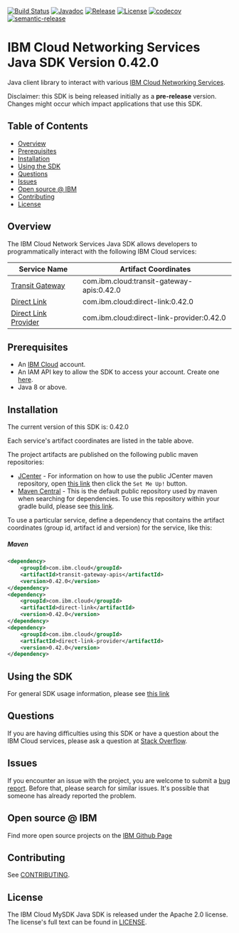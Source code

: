 [![Build Status](https://travis-ci.com/IBM/networking-java-sdk.svg?branch=master)](https://travis-ci.com/IBM/networking-java-sdk)
[![Javadoc](https://img.shields.io/static/v1?label=javadoc&message=latest&color=blue)](https://ibm.github.io/networking-java-sdk/docs/latest)
[![Release](https://img.shields.io/github/v/release/IBM/networking-java-sdk)](https://github.com/IBM/networking-java-sdk/releases/latest)
[![License](https://img.shields.io/badge/License-Apache%202.0-blue.svg)](https://opensource.org/licenses/Apache-2.0)
[![codecov](https://codecov.io/gh/IBM/networking-java-sdk/branch/master/graph/badge.svg)](https://codecov.io/gh/IBM/networking-java-sdk)
[![semantic-release](https://img.shields.io/badge/%20%20%F0%9F%93%A6%F0%9F%9A%80-semantic--release-e10079.svg)](https://github.com/semantic-release/semantic-release)

# IBM Cloud Networking Services Java SDK Version 0.42.0
Java client library to interact with various [IBM Cloud Networking Services](https://cloud.ibm.com/apidocs?category=networking).

Disclaimer: this SDK is being released initially as a **pre-release** version.
Changes might occur which impact applications that use this SDK.

## Table of Contents

<!--
  The TOC below is generated using the `markdown-toc` node package.

      https://github.com/jonschlinkert/markdown-toc

  You should regenerate the TOC after making changes to this file.

      npx markdown-toc --maxdepth 4 -i README.md
  -->

<!-- toc -->

- [Overview](#overview)
- [Prerequisites](#prerequisites)
- [Installation](#installation)
- [Using the SDK](#using-the-sdk)
- [Questions](#questions)
- [Issues](#issues)
- [Open source @ IBM](#open-source--ibm)
- [Contributing](#contributing)
- [License](#license)

<!-- tocstop -->

## Overview

The IBM Cloud Network Services Java SDK allows developers to programmatically interact with the following IBM Cloud services:

Service Name | Artifact Coordinates
--- | --- 
[Transit Gateway ](https://cloud.ibm.com/docs/transit-gateway) | com.ibm.cloud:transit-gateway-apis:0.42.0
[Direct Link](https://cloud.ibm.com/apidocs/direct_link?code=java) | com.ibm.cloud:direct-link:0.42.0
[Direct Link Provider](https://cloud.ibm.com/apidocs/direct_link_provider_api?code=java) | com.ibm.cloud:direct-link-provider:0.42.0
## Prerequisites

[ibm-cloud-onboarding]: https://cloud.ibm.com/registration

* An [IBM Cloud][ibm-cloud-onboarding] account.
* An IAM API key to allow the SDK to access your account. Create one [here](https://cloud.ibm.com/iam/apikeys).
* Java 8 or above.

## Installation
The current version of this SDK is: 0.42.0

Each service's artifact coordinates are listed in the table above.

The project artifacts are published on the following public maven repositories:
- [JCenter](https://bintray.com/bintray/jcenter) - For information on how to use the
public JCenter maven repository, open [this link](https://bintray.com/bintray/jcenter)
then click the `Set Me Up!` button.
- [Maven Central](https://repo1.maven.org/maven2/) - This is the default public repository
used by maven when searching for dependencies.  To use this repository within your
gradle build, please see
[this link](https://docs.gradle.org/current/userguide/declaring_repositories.html).

To use a particular service, define a dependency that contains the
artifact coordinates (group id, artifact id and version) for the service, like this:

##### Maven

```xml
<dependency>
    <groupId>com.ibm.cloud</groupId>
    <artifactId>transit-gateway-apis</artifactId>
    <version>0.42.0</version>
</dependency>
<dependency>
    <groupId>com.ibm.cloud</groupId>
    <artifactId>direct-link</artifactId>
    <version>0.42.0</version>
</dependency>
<dependency>
    <groupId>com.ibm.cloud</groupId>
    <artifactId>direct-link-provider</artifactId>
    <version>0.42.0</version>
</dependency>
```

## Using the SDK
For general SDK usage information, please see [this link](https://github.com/IBM/ibm-cloud-sdk-common/blob/master/README.md)

## Questions

If you are having difficulties using this SDK or have a question about the IBM Cloud services,
please ask a question at
[Stack Overflow](http://stackoverflow.com/questions/ask?tags=ibm-cloud).

## Issues
If you encounter an issue with the project, you are welcome to submit a
[bug report](https://github.com/IBM/networking-java-sdk/issues).
Before that, please search for similar issues. It's possible that someone has already reported the problem.

## Open source @ IBM
Find more open source projects on the [IBM Github Page](http://ibm.github.io/)

## Contributing
See [CONTRIBUTING](CONTRIBUTING.md).

## License

The IBM Cloud MySDK Java SDK is released under the Apache 2.0 license.
The license's full text can be found in [LICENSE](LICENSE).
